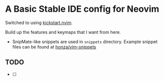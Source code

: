 # A Basic Stable IDE config for Neovim

Switched to using [kickstart.nvim](https://github.com/nvim-lua/kickstart.nvim).

Build up the features and keymaps that I want from here.

- SnipMate-like snippets are used in `snippets` directory. Example snippet files
  can be found at
  [honza/vim-snippets](https://github.com/honza/vim-snippets/tree/master/snippets)

## TODO

- [ ]
